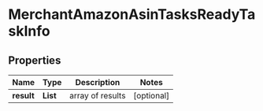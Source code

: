 # MerchantAmazonAsinTasksReadyTaskInfo


## Properties

| Name | Type | Description | Notes |
|------------ | ------------- | ------------- | -------------|
**result** | **List<MerchantAmazonAsinTasksReadyResultInfo>** | array of results |[optional]|